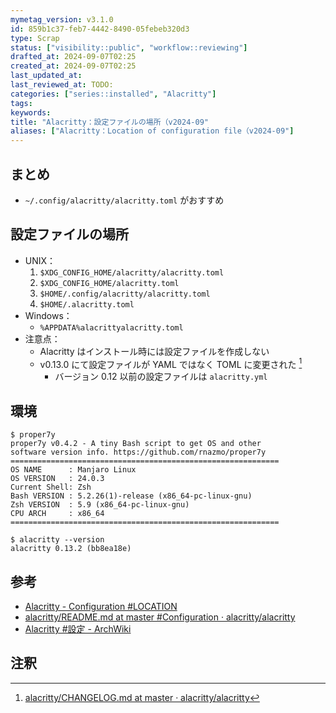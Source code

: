 ```yaml
---
mymetag_version: v3.1.0
id: 859b1c37-feb7-4442-8490-05febeb320d3
type: Scrap
status: ["visibility::public", "workflow::reviewing"]
drafted_at: 2024-09-07T02:25
created_at: 2024-09-07T02:25
last_updated_at:
last_reviewed_at: TODO:
categories: ["series::installed", "Alacritty"]
tags:
keywords:
title: "Alacritty：設定ファイルの場所（v2024-09"
aliases: ["Alacritty：Location of configuration file（v2024-09"]
---
```


## まとめ

- `~/.config/alacritty/alacritty.toml` がおすすめ

## 設定ファイルの場所

- UNIX：
    1. `$XDG_CONFIG_HOME/alacritty/alacritty.toml`
    2. `$XDG_CONFIG_HOME/alacritty.toml`
    3. `$HOME/.config/alacritty/alacritty.toml`
    4. `$HOME/.alacritty.toml`
- Windows：
    - `%APPDATA%alacrittyalacritty.toml`
- 注意点：
    - Alacritty はインストール時には設定ファイルを作成しない
    - v0.13.0 にて設定ファイルが YAML ではなく TOML に変更された [^1]
        - バージョン 0.12 以前の設定ファイルは `alacritty.yml`

## 環境

```console
$ proper7y
proper7y v0.4.2 - A tiny Bash script to get OS and other
software version info. https://github.com/rnazmo/proper7y
============================================================
OS NAME      : Manjaro Linux
OS VERSION   : 24.0.3
Current Shell: Zsh
Bash VERSION : 5.2.26(1)-release (x86_64-pc-linux-gnu)
Zsh VERSION  : 5.9 (x86_64-pc-linux-gnu)
CPU ARCH     : x86_64
============================================================

$ alacritty --version
alacritty 0.13.2 (bb8ea18e)
```

## 参考

- [Alacritty - Configuration #LOCATION](https://alacritty.org/config-alacritty.html#location)
- [alacritty/README.md at master #Configuration · alacritty/alacritty](https://github.com/alacritty/alacritty/blob/b125b99dd3886a3517f8ecf91dc6cae1ca5378fb/README.md#configuration)
- [Alacritty #設定 - ArchWiki](https://wiki.archlinux.jp/index.php/Alacritty#.E8.A8.AD.E5.AE.9A)

## 注釈

[^1]: [alacritty/CHANGELOG.md at master · alacritty/alacritty](https://github.com/alacritty/alacritty/blob/b125b99dd3886a3517f8ecf91dc6cae1ca5378fb/CHANGELOG.md#changed-3)
